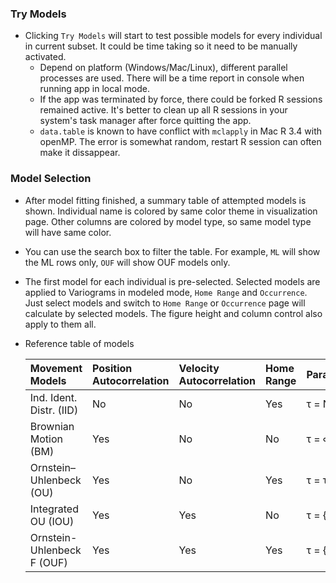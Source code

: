 ### Try Models
- Clicking `Try Models` will start to test possible models for every individual in current subset. It could be time taking so it need to be manually activated.
    + Depend on platform (Windows/Mac/Linux), different parallel processes are used. There will be a time report in console when running app in local mode. 
    + If the app was terminated by force, there could be forked R sessions remained active. It's better to clean up all R sessions in your system's task manager after force quitting the app.
    + `data.table` is known to have conflict with `mclapply` in Mac R 3.4 with openMP. The error is 
somewhat random, restart R session can often make it dissappear.

### Model Selection
- After model fitting finished, a summary table of attempted models is shown. Individual name is colored by same color theme in visualization page. Other columns are colored by model type, so same model type will have same color. 
- You can use the search box to filter the table. For example, `ML` will show the ML rows only, `OUF` will show OUF models only.
- The first model for each individual is pre-selected. Selected models are applied to Variograms in modeled mode, `Home Range` and `Occurrence`. Just select models and switch to `Home Range` or `Occurrence` page will calculate by selected models. The figure height and column control also apply to them all.
- Reference table of models

  |Movement Models            |Position Autocorrelation  |Velocity Autocorrelation |Home Range |Parameterization |
  |:--------------------------|:-------------------------|:------------------------|:----------|:----------------|
  |Ind. Ident. Distr. (IID)   |No                        |No                       |Yes        |τ = NULL         |
  |Brownian Motion (BM)       |Yes                       |No                       |No         |τ = ∞            |
  |Ornstein–Uhlenbeck (OU)    |Yes                       |No                       |Yes        |τ = τr           |
  |Integrated OU (IOU)        |Yes                       |Yes                      |No         |τ = {∞, τv}      |
  |Ornstein-Uhlenbeck F (OUF) |Yes                       |Yes                      |Yes        |τ = {τr, τv}     |
